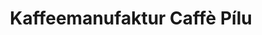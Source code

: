 ---
title: "Kaffeemanufaktur Caffè Pílu"
url: /ludwigsburg/kaffeemanufaktur-caffe-pilu/
shop: Kaffee
---